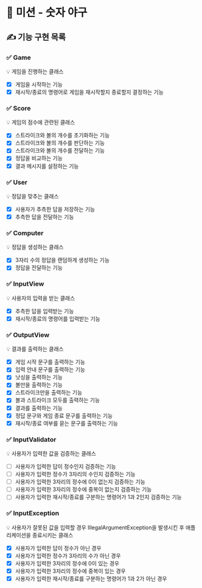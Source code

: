 # 🚀 미션 - 숫자 야구

## ✍ 기능 구현 목록

### ✅ Game
💡 게임을 진행하는 클래스
- [x] 게임을 시작하는 기능
- [x] 재시작/종료의 명령어로 게임을 재시작할지 종료할지 결정하는 기능

### ✅ Score
💡 게임의 점수에 관련된 클래스
- [x] 스트라이크와 볼의 개수를 초기화하는 기능
- [x] 스트라이크와 볼의 개수를 판단하는 기능
- [x] 스트라이크와 볼의 개수를 전달하는 기능
- [x] 정답을 비교하는 기능
- [x] 결과 메시지를 설정하는 기능

### ✅ User
💡 정답을 맞추는 클래스
- [x] 사용자가 추측한 답을 저장하는 기능
- [x] 추측한 답을 전달하는 기능

### ✅ Computer
💡 정답을 생성하는 클래스
- [x] 3자리 수의 정답을 랜덤하게 생성하는 기능
- [x] 정답을 전달하는 기능

### ✅ InputView
💡 사용자의 입력을 받는 클래스
- [x] 추측한 답을 입력받는 기능
- [x] 재시작/종료의 명령어를 입력받는 기능

### ✅ OutputView
💡 결과를 출력하는 클래스
- [x] 게임 시작 문구를 출력하는 기능
- [x] 입력 안내 문구를 출력하는 기능
- [x] 낫싱을 출력하는 기능
- [x] 볼만을 출력하는 기능
- [x] 스트라이크만을 출력하는 기능
- [x] 볼과 스트라이크 모두를 출력하는 기능
- [x] 결과를 출력하는 기능
- [x] 정답 문구와 게임 종료 문구를 출력하는 기능
- [x] 재시작/종료 여부를 묻는 문구를 출력하는 기능

### ✅ InputValidator
💡 사용자가 입력한 값을 검증하는 클래스
- [ ] 사용자가 입력한 답이 정수인지 검증하는 기능
- [ ] 사용자가 입력한 정수가 3자리의 수인지 검증하는 기능
- [ ] 사용자가 입력한 3자리의 정수에 0이 없는지 검증하는 기능
- [ ] 사용자가 입력한 3자리의 정수에 중복이 없는지 검증하는 기능
- [ ] 사용자가 입력한 재시작/종료를 구분하는 명령어가 1과 2인지 검증하는 기능

### ✅ InputException
💡 사용자가 잘못된 값을 입력할 경우 IllegalArgumentException을 발생시킨 후 애플리케이션을 종료시키는 클래스
- [x] 사용자가 입력한 답이 정수가 아닌 경우
- [x] 사용자가 입력한 정수가 3자리의 수가 아닌 경우
- [x] 사용자가 입력한 3자리의 정수에 0이 있는 경우
- [x] 사용자가 입력한 3자리의 정수에 중복이 있는 경우
- [x] 사용자가 입력한 재시작/종료를 구분하는 명령어가 1과 2가 아닌 경우
